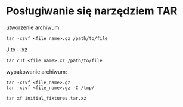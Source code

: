 # Posługiwanie się narzędziem TAR

utworzenie archiwum:
```
tar -czvf <file_name>.gz /path/to/file
```
J to --xz
```
tar cJf <file_name>.xz /path/to/file
```
wypakowanie archiwum:
```
tar -xzvf <file_name>.gz
tar -xzvf <file_name>.gz -C /tmp/
```
```
tar xf initial_fixtures.tar.xz
```
